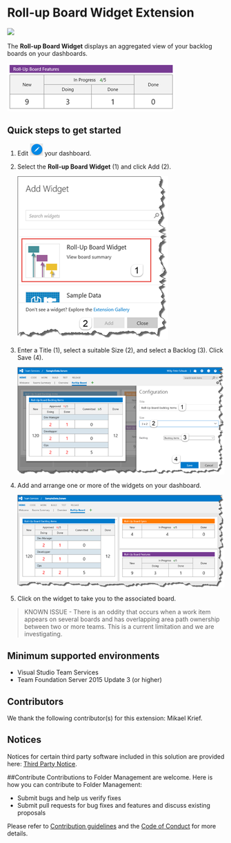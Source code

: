 # Roll-up Board Widget Extension

![](https://almrangers.visualstudio.com/_apis/public/build/definitions/7f3cfb9a-d1cb-4e66-9d36-1af87b906fe9/103/badge)

The **Roll-up Board Widget** displays an aggregated view of your backlog boards on your dashboards.

![sample](/src/vsarVSTS-Roll-up-board/img/overview_sample.png)

## Quick steps to get started ###

1. Edit ![edit](/src/vsarVSTS-Roll-up-board/img//overview_edit.png) your dashboard.

2. Select the **Roll-up Board Widget** (1) and click Add (2).

    ![addwidget](src/vsarVSTS-Roll-up-board/img/overview_add.png)

3. Enter a Title (1), select a suitable Size (2), and select a Backlog (3). Click Save (4).

    ![configure](/src/vsarVSTS-Roll-up-board/img/overview_configure.png)

4. Add and arrange one or more of the widgets on your dashboard.

    ![dashboard](/src/vsarVSTS-Roll-up-board/img/overview_dashboard.png)

5. Click on the widget to take you to the associated board. 

> KNOWN ISSUE - There is an oddity that occurs when a work item appears on several boards and has overlapping area path ownership between two or more teams. This is a current limitation and we are investigating.

## Minimum supported environments
- Visual Studio Team Services
- Team Foundation Server 2015 Update 3 (or higher)

## Contributors
We thank the following contributor(s) for this extension: Mikael Krief.

## Notices
Notices for certain third party software included in this solution are provided here: [Third Party Notice](ThirdPartyNotices.txt).

##Contribute
Contributions to Folder Management are welcome. Here is how you can contribute to Folder Management:  

- Submit bugs and help us verify fixes  
- Submit pull requests for bug fixes and features and discuss existing proposals   

Please refer to [Contribution guidelines](.github/CONTRIBUTING.md) and the [Code of Conduct](.github/COC.md) for more details.
